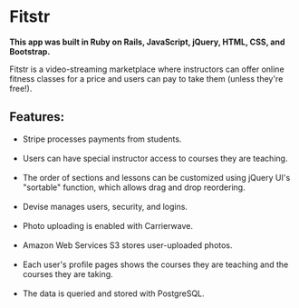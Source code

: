 <h1>Fitstr</h1>

<b>This app was built in Ruby on Rails, JavaScript, jQuery, HTML, CSS, and Bootstrap.</b>

Fitstr is a video-streaming marketplace where instructors can offer online fitness classes for a price and users can pay to take them (unless they're free!).

<h2>Features:</h2>

<ul>
<li> Stripe processes payments from students.</li><br/>

<li> Users can have special instructor access to courses they are teaching.</li><br/>

<li> The order of sections and lessons can be customized using jQuery UI's "sortable" function, which allows drag and drop reordering.</li><br/>

<li> Devise manages users, security, and logins.</li><br/>

<li> Photo uploading is enabled with Carrierwave.</li><br/>

<li> Amazon Web Services S3 stores user-uploaded photos.</li><br/>

<li> Each user's profile pages shows the courses they are teaching and the courses they are taking.</li><br/>

<li> The data is queried and stored with PostgreSQL.</li><br/>
</ul>
